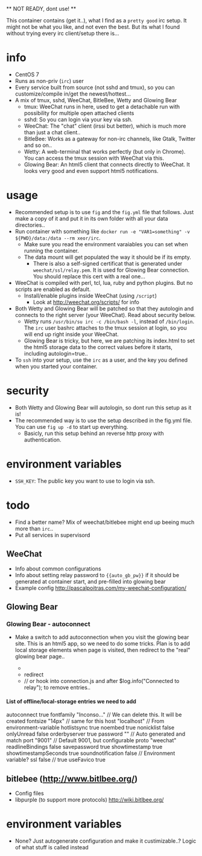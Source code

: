** NOT READY, dont use! **

This container contains (get it..), what I find as a `pretty good` irc setup.
It might not be what you like, and not even the best. But its what I found without trying every irc client/setup there is...

# info
* CentOS 7
* Runs as non-priv (`irc`) user
* Every service built from source (not sshd and tmux), so you can customize/compile in/get the newest/hottest...
* A mix of tmux, sshd, WeeChat, BitleBee, Wetty and Glowing Bear
  * tmux: WeeChat runs in here, used to get a detachable run with possibility for multiple open attached clients
  * sshd: So you can login via your key via ssh.
  * WeeChat: The "chat" client (irssi but better), which is much more than just a chat client..
  * BitleBee: Works as a gateway for non-irc channels, like Gtalk, Twitter and so on..
  * Wetty: A web-terminal that works perfectly (but only in Chrome). You can access the tmux session with WeeChat via this.
  * Glowing Bear: An html5 client that connects directly to WeeChat. It looks very good and even support html5 notifications.

# usage
* Recommended setup is to use `fig` and the `fig.yml` file that follows. Just make a copy of it and put it in its own folder with all your data directories..
* Run container with something like `docker run -e "VAR1=something" -v ${PWD}/data:/data --rm xeor/irc`.
  * Make sure you read the environment varaiables you can set when running the container.
  * The data mount will get populated the way it should be if its empty.
    * There is also a self-signed certificat that is generated under `weechat/ssl/relay.pem`. It is used for Glowing Bear connection. You should replace this cert with a real one...
* WeeChat is compiled with perl, tcl, lua, ruby and python plugins. But no scripts are enabled as default.
  * Install/enable plugins inside WeeChat (using `/script`)
    * Look at http://weechat.org/scripts/ for info
* Both Wetty and Glowing Bear will be patched so that they autologin and connects to the right server (your WeeChat). Read about security below.
  * Wetty runs `/usr/bin/su irc -c /bin/bash -l`, instead of `/bin/login`. The `irc` user bashrc attaches to the tmux session at login, so you will end up right inside your WeeChat.
  * Glowing Bear is tricky, but here, we are patching its index.html to set the html5 storage data to the correct values before it starts, including autologin=true..
* To `ssh` into your setup, use the `irc` as a user, and the key you defined when you started your container.

# security
* Both Wetty and Glowing Bear will autologin, so dont run this setup as it is!
* The recommended way is to use the setup described in the fig.yml file. You can use `fig up -d` to start up everything.
  * Basicly, run this setup behind an reverse http proxy with authentication.

# environment variables
* `SSH_KEY`: The public key you want to use to login via ssh.

# todo
* Find a better name? Mix of weechat/bitlebee might end up beeing much more than `irc`..
* Put all services in supervisord

## WeeChat
* Info about common configurations
* Info about setting relay password to `{{auto_gb_pw}}` if it should be generated at container start, and pre-filled into glowing bear
* Example config http://pascalpoitras.com/my-weechat-configuration/

## Glowing Bear

### Glowing Bear - autoconnect
* Make a switch to add autoconnection when you visit the glowing bear site. This is an html5 app, so we need to do some tricks.
  Plan is to add local storage elements when page is visited, then redirect to the "real" glowing bear page..

  * <script>localStorage.setItem("name", "value"); ....</script>
  * redirect
  * <script>localStorage.removeItem("name"); ...</script> // or hook into connection.js and after $log.info("Connected to relay"); to remove entries..

#### List of offline/local-storage entries we need to add
autoconnect     true
fontfamily      "Inconso..."    // We can delete this. It will be created
fontsize        "14px"          // same for this
host            "localhost"     // From environment-variable
hotlistsync	true
noembed         true
nonicklist      false
onlyUnread      false
orderbyserver   true
password        ""              // Auto generated and match
port            "9001"          // Default 9001, but configurable
proto           "weechat"
readlineBindings false
savepassword    true
showtimestamp   true
showtimestampSeconds true
soundnotification    false      // Environment variable?
ssl             false           // true
useFavico       true


## bitlebee (http://www.bitlbee.org/)
* Config files
* libpurple (to support more protocols) http://wiki.bitlbee.org/

# environment variables
* None? Just autogenerate configuration and make it custimizable..? Logic of what stuff is called instead 
